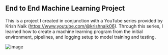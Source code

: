 ## End to End Machine Learning Project

This is a project I created in conjunction with a YouTube series provided by Krish Naik (https://www.youtube.com/@krishnaik06). Through this series, I learned how to create a machine learning program from the initial environment, pipelines, and logging setup to model training and testing.

![image](https://github.com/user-attachments/assets/5a5e50ac-18bb-459a-80c8-7f83e24de3a6)
